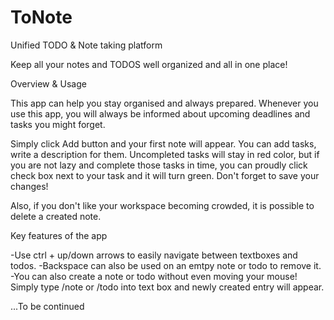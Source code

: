 # ToNote
Unified TODO &amp; Note taking platform

Keep all your notes and TODOS well organized and all in one place!

Overview &amp; Usage

This app can help you stay organised and always prepared. Whenever
you use this app, you will always be informed about upcoming deadlines
and tasks you might forget.

Simply click Add button and your first note will appear. You can add
tasks, write a description for them. Uncompleted tasks will stay in red
color, but if you are not lazy and complete those tasks in time, you
can proudly click check box next to your task and it will turn green.
Don't forget to save your changes!

Also, if you don't like your workspace becoming crowded, it is possible
to delete a created note.

Key features of the app

-Use ctrl + up/down arrows to easily navigate between textboxes and todos.
-Backspace can also be used on an emtpy note or todo to remove it.
-You can also create a note or todo without even moving your mouse! Simply
type /note or /todo into text box and newly created entry will appear.


...To be continued